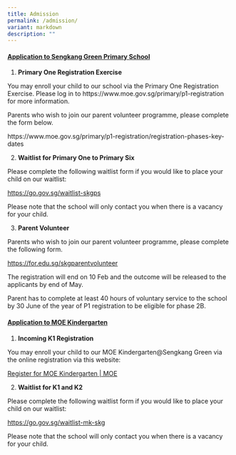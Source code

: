 ```yaml
---
title: Admission
permalink: /admission/
variant: markdown
description: ""
---
```

<h4><strong><u>Application to Sengkang Green Primary School</u></strong></h4>
<p></p>
<ol data-tight="true" class="tight">
<li>
<p><strong>Primary One Registration Exercise</strong>
</p>
</li>
</ol>
<p>You may enroll your child to our school via the Primary One Registration
Exercise. Please log in to&nbsp;<a rel="noopener noreferrer nofollow" target="_blank">https://www.moe.gov.sg/primary/p1-registration</a> for
more information.</p>
<p></p>
<p>Parents who wish to join our parent volunteer programme, please complete the form below.</p><a rel="noopener noreferrer nofollow" target="_blank">https://www.moe.gov.sg/primary/p1-registration/registration-phases-key-dates</a>
<p></p>
<ol start="2" data-tight="true" class="tight">
<li>
<p><strong>Waitlist for Primary One to Primary Six</strong>
</p>
</li>
</ol>
<p>Please complete the following waitlist form if you would like to place
your child on our waitlist:</p>
<a href="https://go.gov.sg/waitlist-skgps" rel="noopener noreferrer nofollow" target="_blank">https://go.gov.sg/waitlist-skgps</a>
<p></p>
<p>Please note that the school will only contact you when there is a vacancy for your child.
</p>
<ol start="3" data-tight="true" class="tight">
<li>
<p><strong>Parent Volunteer</strong>
</p>
</li>
</ol>
<p>Parents who wish to join our parent volunteer programme, please complete
the following form.</p>
<p><a href="https://for.edu.sg/skgparentvolunteer" rel="noopener noreferrer nofollow" target="_blank">https://for.edu.sg/skgparentvolunteer</a>
</p>
<p>The registration will end on 10 Feb and the outcome will be released to
the applicants by end of May.</p>
<p>Parent has to complete at least 40 hours of voluntary service to the school
by 30 June of the year of P1 registration to be eligible for phase 2B.</p>
<h4><strong><u>Application to MOE Kindergarten</u></strong></h4>
<ol data-tight="true" class="tight">
<li>
<p><strong>Incoming K1 Registration</strong>
</p>
</li>
</ol>
You may enroll your child to our MOE Kindergarten@Sengkang Green via the
online registration via this website:<p></p><a href="https://www.moe.gov.sg/preschool/moe-kindergarten/register" rel="noopener noreferrer nofollow" target="_blank">Register for MOE Kindergarten | MOE</a>
<p></p>
<ol start="2" data-tight="true" class="tight">
<li>
<p><strong>Waitlist for K1 and K2</strong>
</p>
</li>
</ol>
<p>Please complete the following waitlist form if you would like to place
your child on our waitlist:</p>
<a href="https://go.gov.sg/waitlist-mk-skg" rel="noopener noreferrer nofollow" target="_blank">https://go.gov.sg/waitlist-mk-skg</a>
<p></p>
<p>Please note that the school will only contact you when there is a vacancy for your child.
</p>
<p></p>